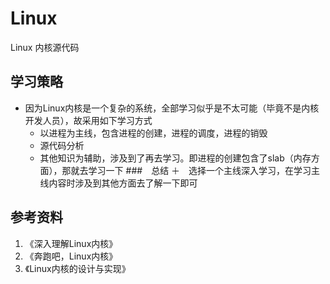 # Linux
Linux 内核源代码
## 学习策略
+ 因为Linux内核是一个复杂的系统，全部学习似乎是不太可能（毕竟不是内核开发人员），故采用如下学习方式
    - 以进程为主线，包含进程的创建，进程的调度，进程的销毁
    - 源代码分析
    - 其他知识为辅助，涉及到了再去学习。即进程的创建包含了slab（内存方面），那就去学习一下
###　总结
＋　选择一个主线深入学习，在学习主线内容时涉及到其他方面去了解一下即可
## 参考资料
1. 《深入理解Linux内核》
2. 《奔跑吧，Linux内核》
3. 《Linux内核的设计与实现》